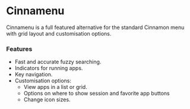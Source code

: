 Cinnamenu
========

Cinnamenu is a full featured alternative for the standard Cinnamon menu with grid layout and customisation options.

### Features

 * Fast and accurate fuzzy searching.
 * Indicators for running apps.
 * Key navigation.
 * Customisation options:
   * View apps in a list or grid.
   * Options on where to show session and favorite app buttons
   * Change icon sizes.

